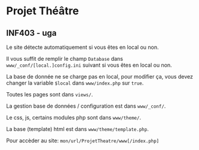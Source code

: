 # Projet Théâtre
## INF403 - uga

Le site détecte automatiquement si vous êtes en local ou non.

Il vous suffit de remplir le champ `Database` dans `www/_conf/[local.]config.ini` suivant si vous êtes en local ou non.

La base de donnée ne se charge pas en local, pour modifier ça, vous devez changer la variable `$local` dans `www/index.php` sur `true`.

Toutes les pages sont dans `views/`.

La gestion base de données / configuration est dans `www/_conf/`.

Le css, js, certains modules php sont dans `www/theme/`.

La base (template) html est dans `www/theme/template.php`.

Pour accèder au site: `mon/url/ProjetTheatre/www[/index.php]`